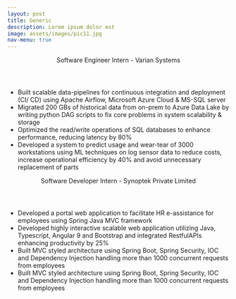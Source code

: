 ```yaml
---
layout: post
title: Generic
description: Lorem ipsum dolor est
image: assets/images/pic11.jpg
nav-menu: true
---
```


<!-- One -->
<section id="one">
	<div class="inner">
		<header class="major">
			<a>Software Engineer Intern - Varian Systems</a>
		</header>
		 <ul>
                   <li>Built scalable data-pipelines for continuous integration and deployment (CI/ CD) using Apache Airflow, Microsoft Azure Cloud & MS-SQL server</li>
                   <li>Migrated 200 GBs of historical data from on-prem to Azure Data Lake by writing python DAG scripts to fix core problems in system scalability & storage</li>
                   <li>Optimized the read/write operations of SQL databases to enhance performance, reducing latency by 80%</li>
	           <li> Developed a system to predict usage and wear-tear of 3000 workstations using ML techniques on log sensor data to reduce costs, increase operational efficiency by 40% and avoid unnecessary replacement of parts</li>
                 </ul>
	</div>
</section>

<!-- One -->
<section id="one">
	<div class="inner">
		<header class="major">
			<a>Software Developer Intern - Synoptek Private Limited</a>
		</header>
		 <ul>
                   <li>Developed a portal web application to facilitate HR e-assistance for employees using Spring Java MVC framework</li>
                   <li>Developed highly interactive scalable web application utilizing Java, Typescript, Angular 9 and Bootstrap and integrated RestfulAPIs enhancing productivity by 25%</li>
                   <li>Built MVC styled architecture using Spring Boot, Spring Security, IOC and Dependency Injection handling more than 1000 concurrent requests from employees</li>
	           <li>Built MVC styled architecture using Spring Boot, Spring Security, IOC and Dependency Injection handling more than 1000 concurrent requests from employees</li>
                 </ul>
	</div>
</section>
